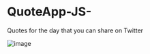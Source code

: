 ﻿# QuoteApp-JS-
Quotes for the day that you can share on Twitter

![image](https://github.com/DariaAbramovich/QuoteApp-JS-/assets/143889332/1d8b7b85-3715-49b2-b182-3e11a891309b)

